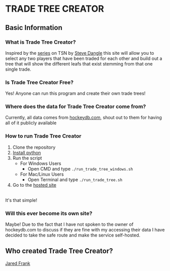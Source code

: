 # TRADE TREE CREATOR


## Basic Information
### What is Trade Tree Creator?
Inspired by the [series](https://www.youtube.com/playlist?list=PLo12SYwt93STnVXNy8XYOSLP4IMBrMhDr) on TSN by [Steve Dangle](https://twitter.com/Steve_Dangle?ref_src=twsrc%5Egoogle%7Ctwcamp%5Eserp%7Ctwgr%5Eauthor) this site will 
allow you to select any two players that have been traded for each other and build out a tree that will 
show the different leafs that exist stemming from that one single trade.

### Is Trade Tree Creator Free?
Yes! Anyone can run this program and create their own trade trees!

### Where does the data for Trade Tree Creator come from?
Currently, all data comes from [hockeydb.com](https://www.hockeydb.com), shout out to them for 
having all of it publicly available 

### How to run Trade Tree Creator
1. Clone the repository
2. [Install python](https://www.python.org/downloads/)
3. Run the script
   - For Windows Users
     * Open CMD and type `./run_trade_tree_windows.sh`
   - For Mac/Linux Users
     * Open Terminal and type `./run_trade_tree.sh`
4. Go to the [hosted site](http://127.0.0.1:8080/static/index.html) <br>
<br>
It's that simple!

### Will this ever become its own site?
Maybe! Due to the fact that I have not spoken to the owner of hockeydb.com to discuss if
they are fine with my accessing their data I have decided to take the safe route and make
the service self-hosted.

## Who created Trade Tree Creator?
[Jared Frank](https://github.com/jfrank1120)

